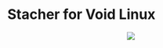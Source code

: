 # Stacher for Void Linux

<p align="center"><img src="https://codeberg.org/th0razin3/vur/raw/branch/main/srcpkgs/Viber/Viber.png"></p>